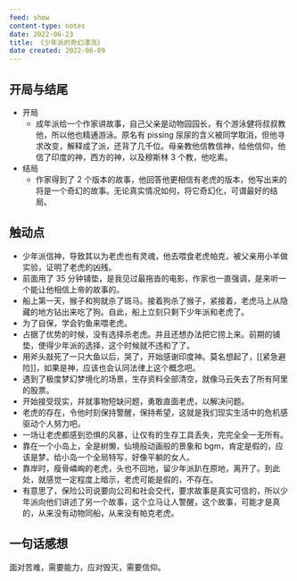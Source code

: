 ```yaml
---
feed: show
content-type: notes
date: 2022-06-23
title: 《少年派的奇幻漂流》
date created: 2022-06-09
---
```


## 开局与结尾

- 开局
	- 成年派给一个作家讲故事，自己父亲是动物园园长，有个游泳健将叔叔教他，所以他也精通游泳。原名有 pissing 尿尿的含义被同学取消，但他寻求改变，解释成了派，还背了几千位。母亲教他信教信神，给他信仰，他信了印度的神，西方的神，以及穆斯林 3 个教，他吃素。
- 结局
	- 作家得到了 2 个版本的故事，他回答他更相信有老虎的版本，他写出来的将是一个奇幻的故事。无论真实情况如何，将它奇幻化，可谓最好的结局。

## 触动点

- 少年派信神，导致其以为老虎也有灵魂，他去喂食老虎帕克，被父亲用小羊做实验，证明了老虎的凶残。
- 前面用了 35 分钟铺垫，是我见过最拖沓的电影，作家也一直强调，是来听一个能让他相信上帝的故事的。
- 船上第一天，猴子和狗就杀了斑马。接着狗杀了猴子，紧接着，老虎马上从隐藏的地方钻出来吃了狗。自此，船上立刻只剩下少年派和老虎了。
- 为了自保，学会钓鱼来喂老虎。
- 占据了优势的时候，没有选择杀老虎。并且还想办法把它捞上来。前期的铺垫，使得少年派的选择，这个时候就不违和了了。
- 用斧头敲死了一只大鱼以后，哭了，开始感谢印度神。莫名想起了，[[紧急避险]]，如果是神，应该也会认同法律上这个概念吧。
- 遇到了极度梦幻梦境化的场景，生存资料全部清空，就像马云失去了所有阿里的股票。
- 开始接受现实，并就事物短缺问题，勇敢直面老虎，以解决问题。
- 老虎的存在，令他时刻保持警醒，保持希望，这就是我们现实生活中的危机感驱动个人努力吧。
- 一场让老虎都感到恐惧的风暴，让仅有的生存工具丢失，完完全全一无所有。
- 靠在一个小岛上，全是树懒，仙境般动画般的景象和 bgm，肯定是假的，应该是梦。给小岛一个全局特写，好像平躺的女人。
- 靠岸时，瘦骨嶙峋的老虎，头也不回地，留少年派趴在原地，离开了。到此处，就感觉一定程度上暗示，老虎可能是假的，不存在。
- 有意思了，保险公司说要向公司和社会交代，要求故事是真实可信的，所以少年派向他们讲述了另一个故事，这个立马让人警醒，这个故事，可能才是真的，从来没有动物同船，从来没有帕克老虎。

## 一句话感想

面对苦难，需要能力，应对毁灭，需要信仰。
